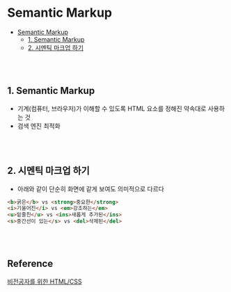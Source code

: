 # Semantic Markup

- [Semantic Markup](#semantic-markup)
  - [1. Semantic Markup](#1-semantic-markup)
  - [2. 시멘틱 마크업 하기](#2-시멘틱-마크업-하기)

<br><br>

## 1. Semantic Markup
- 기계(컴퓨터, 브라우저)가 이해할 수 있도록 HTML 요소를 정해진 약속대로 사용하는 것
- 검색 엔진 최적화

<br><br>

## 2. 시멘틱 마크업 하기
- 아래와 같이 단순히 화면에 같게 보여도 의미적으로 다르다

```html
<b>굵은</b> vs <strong>중요한</strong>
<i>기울어진</i> vs <em>강조하는</em>
<u>밑줄친</u> vs <ins>새롭게 추가된</ins>
<s>중간선이 있는</s> vs <del>삭제된</del>
```

<br><br>

## Reference<!-- omit in toc -->
[비전공자를 위한 HTML/CSS](https://www.boostcourse.org/cs120)
